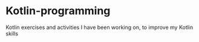 # Kotlin-programming
Kotlin exercises and activities I have been working on, to improve my Kotlin skills 

